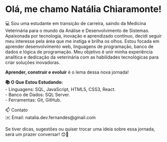 <h1>Olá, me chamo Natália Chiaramonte!</h1>
<p>💻 Sou uma estudante em transição de carreira, saindo da Medicina Veterinária para o mundo da Análise e Desenvolvimento de Sistemas. Apaixonada por tecnologia, inovação e aprendizado contínuo, decidi seguir meu interesse pela área que me instiga e brilha os olhos. Estou focada em aprender desenvolvimento web, linguagens de programação, banco de dados e lógica de programação. Meu objetivo é unir minha experiência analítica e dedicação da veterinária com as habilidades tecnológicas para criar soluções inovadoras.</p>

<p><b>Aprender, construir e evoluir</b> é o lema dessa nova jornada!</p>

<p><b>📚 O Que Estou Estudando:</b><br>
- Linguagens: SQL, JavaScript, HTML5, CSS3, React.<br>
- Banco de Dados: SQL Server.<br>
- Ferramentas: Git, GitHub.</p>

<p>📫 Contato<br>
✉️ Email: natalia.dev.fernandes@gmail.com
</p>
<p>Se tiver dicas, sugestões ou quiser trocar uma ideia sobre essa jornada, será um prazer conversar! 😊🚀</p>
